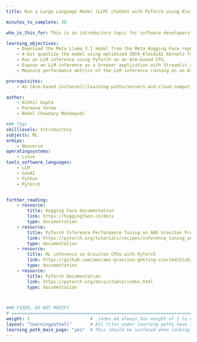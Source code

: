```yaml
---
title: Run a Large Language Model (LLM) chatbot with PyTorch using KleidiAI on Arm servers

minutes_to_complete: 30

who_is_this_for: This is an introductory topic for software developers interested in running LLMs using PyTorch on Arm-based servers. 

learning_objectives:
    - Download the Meta Llama 3.1 model from the Meta Hugging Face repository.
    - 4-bit quantize the model using optimized INT4 KleidiAI Kernels for PyTorch.
    - Run an LLM inference using PyTorch on an Arm-based CPU.
    - Expose an LLM inference as a browser application with Streamlit as the frontend and Torchchat framework in PyTorch as the LLM backend server.
    - Measure performance metrics of the LLM inference running on an Arm-based CPU.

prerequisites:
    - An [Arm-based instance](/learning-paths/servers-and-cloud-computing/csp/) with at least 16 CPUs from a cloud service provider or an on-premise Arm server.

author:
    - Nikhil Gupta
    - Pareena Verma
    - Nobel Chowdary Mandepudi

### Tags
skilllevels: Introductory
subjects: ML
armips:
    - Neoverse
operatingsystems:
    - Linux
tools_software_languages:
    - LLM
    - GenAI
    - Python
    - PyTorch


further_reading:
    - resource:
        title: Hugging Face Documentation
        link: https://huggingface.co/docs
        type: documentation
    - resource:
        title: PyTorch Inference Performance Tuning on AWS Graviton Processors
        link: https://pytorch.org/tutorials/recipes/inference_tuning_on_aws_graviton.html
        type: documentation
    - resource:
        title: ML inference on Graviton CPUs with PyTorch
        link: https://github.com/aws/aws-graviton-getting-started/blob/main/machinelearning/pytorch.md
        type: documentation
    - resource:
        title: PyTorch Documentation
        link: https://pytorch.org/docs/stable/index.html
        type: documentation



### FIXED, DO NOT MODIFY
# ================================================================================
weight: 1                       # _index.md always has weight of 1 to order correctly
layout: "learningpathall"       # All files under learning paths have this same wrapper
learning_path_main_page: "yes"  # This should be surfaced when looking for related content. Only set for _index.md of learning path content.
---
```

